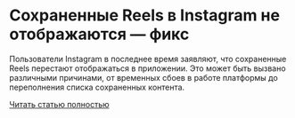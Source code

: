 # Сохраненные Reels в Instagram не отображаются — фикс



Пользователи Instagram в последнее время заявляют, что сохраненные Reels перестают отображаться в приложении. Это может быть вызвано различными причинами, от временных сбоев в работе платформы до переполнения списка сохраненных контента.

[Читать статью полностью](https://xyberbara.com/web/reels-insta-fix/)

